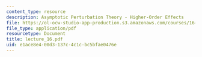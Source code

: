 ```yaml
---
content_type: resource
description: Asymptotic Perturbation Theory - Higher-Order Effects
file: https://ol-ocw-studio-app-production.s3.amazonaws.com/courses/16-13-aerodynamics-of-viscous-fluids-fall-2003/e1ace8e400d3137c4c1cbc5bfae0476e_lecture_16.pdf
file_type: application/pdf
resourcetype: Document
title: lecture_16.pdf
uid: e1ace8e4-00d3-137c-4c1c-bc5bfae0476e
---
```

